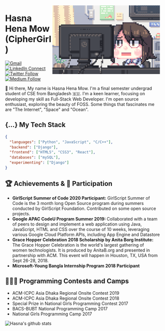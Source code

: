 <!--
**CipherGirl/CipherGirl** is a ✨ _special_ ✨ repository because its `README.md` (this file) appears on your GitHub profile.

Here are some ideas to get you started:

- 🔭 I’m currently working on ...
- 🌱 I’m currently learning ...
- 👯 I’m looking to collaborate on ...
- 🤔 I’m looking for help with ...
- 💬 Ask me about ...
- 📫 How to reach me: ...
- 😄 Pronouns: ...
- ⚡ Fun fact: ...
-->


<a target="_blank" href="https://ciphergirl.github.io/"><img width="350" align="right" src="https://github.com/CipherGirl/Images/blob/master/programmer_modified.gif"></a>

# Hasna Hena Mow (CipherGirl)

[![Gmail](https://img.shields.io/badge/%20-Send%20Mail-black?color=14171A&labelColor=ef5350&logo=gmail&logoColor=ffffff)](mailto:hasnahenamow@gmail.com?subject=From%20GitHub&body=Hi,%20there.%20Found%20you%20from%20GitHub.)
[![LinkedIn Connect](https://img.shields.io/badge/%20-Connect-black?color=14171A&labelColor=212121&logo=linkedin&logoColor=ffffff)](https://www.linkedin.com/in/hasna-hena-mow/)
[![Twitter Follow](https://img.shields.io/badge/dynamic/json.svg?color=14171A&labelColor=37474f&logo=twitter&logoColor=4fc3f7&label=&query=%24[0].followers_count&url=https%3A%2F%2Fcdn.syndication.twimg.com%2Fwidgets%2Ffollowbutton%2Finfo.json%3Fscreen_names%3D_CipherGirl_&suffix=%20Followers)](https://twitter.com/_CipherGirl_)
[![Medium Follow](https://img.shields.io/badge/%20-Follow-black?color=14171A&labelColor=050404&logo=medium&logoColor=ffffff)](https://medium.com/@HasnaHenaMow)

👋 Hi there, My name is Hasna Hena Mow. I'm a final semester undergrad student of CSE from Bangladesh 🇧🇩. I'm a keen learner, focusing on developing my skill as Full-Stack Web Developer. I'm open source enthusiast, exploring the beauty of FOSS.
Some things that fascinates me are "The Internet", "Space" and "Ocean". 


## {...} My Tech Stack

```json
{
  "languages": ["Python", "JavaScript", "C/C++"],
  "backend": ["Django"],
  "frontend": ["HTML5", "CSS3", "React"],
  "databases": ["mySQL"],
  "experimenting": ["Django"]
}
```

## :trophy: Achievements & :raising_hand: Participation

<ul>
  <li>
     <b>GirlScript Summer of Code 2020 Participant:</b> GirlScript Summer of Code is the 3 month long Open Source program during summers conducted by GirlScript Foundation. Contributed on some open source projects.
   </li>
  <li>
     <b>Google APAC CodeU Program Summer 2019: </b> Collaborated with a team of peers to design and implement a web application using Java, JavaScript, HTML and CSS over the course of 10 weeks, leveraging various Google Cloud Platform APIs, including App Engine and Datastore
   </li> 
   <li>
     <b>Grace Hopper Celebration 2018 Scholarship by Anita Borg Institute: </b> The Grace Hopper Celebration is the world's largest gathering of women technologists. It is produced by AnitaB.org and presented in partnership with ACM. This event will happen in Houston, TX, USA from Sept 26-28, 2018.
   </li>
   <li>
     <b>Microsoft-Young Bangla Internship Program 2018 Participant</b>
   </li>
</ul>


## 👩🏻‍💻 Programming Contests and Camps

- ACM-ICPC Asia Dhaka Regional Onsite Contest 2019
- ACM-ICPC Asia Dhaka Regional Onsite Contest 2018
- Special Prize in National Girls Programming Contest 2017
- BACS-BUBT National Programming Camp 2017
- National Girls Programming Camp 2017


![Hasna's github stats](https://github-readme-stats.vercel.app/api?username=CipherGirl)
